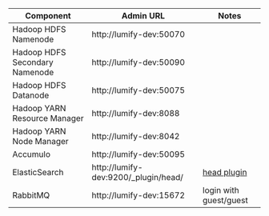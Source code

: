
| Component                      | Admin URL                            | Notes                                                    |
| ------------------------------ | ------------------------------------ | -------------------------------------------------------- |
| Hadoop HDFS Namenode           | http://lumify-dev:50070              |
| Hadoop HDFS Secondary Namenode | http://lumify-dev:50090              |
| Hadoop HDFS Datanode           | http://lumify-dev:50075              |
| Hadoop YARN Resource Manager   | http://lumify-dev:8088               |
| Hadoop YARN Node Manager       | http://lumify-dev:8042               |
| Accumulo                       | http://lumify-dev:50095              |
| ElasticSearch                  | http://lumify-dev:9200/_plugin/head/ | [head plugin](http://mobz.github.io/elasticsearch-head/) |
| RabbitMQ                       | http://lumify-dev:15672              | login with guest/guest                                   |

